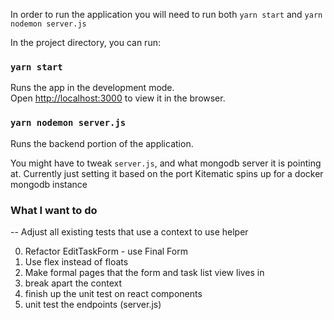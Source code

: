 In order to run the application you will need to run both `yarn start` and `yarn nodemon server.js`

In the project directory, you can run:

### `yarn start`

Runs the app in the development mode.<br />
Open [http://localhost:3000](http://localhost:3000) to view it in the browser.

### `yarn nodemon server.js`

Runs the backend portion of the application.

You might have to tweak `server.js`, and what mongodb server it is pointing at. Currently just setting it based on the port Kitematic spins up for a docker mongodb instance

### What I want to do

-- Adjust all existing tests that use a context to use helper

0. Refactor EditTaskForm - use Final Form
1. Use flex instead of floats
1. Make formal pages that the form and task list view lives in
1. break apart the context
1. finish up the unit test on react components
1. unit test the endpoints (server.js)
